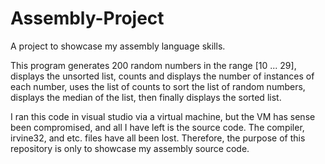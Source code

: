 # Assembly-Project
A project to showcase my assembly language skills.

This program generates 200 random numbers in the range [10 ... 29], displays the unsorted list, 
counts and displays the number of instances of each number, uses the list of counts to sort the 
list of random numbers, displays the median of the list, then finally displays the sorted list.

I ran this code in visual studio via a virtual machine, but the VM has sense been compromised,
and all I have left is the source code. The compiler, irvine32, and etc. files have all been lost.
Therefore, the purpose of this repository is only to showcase my assembly source code.
